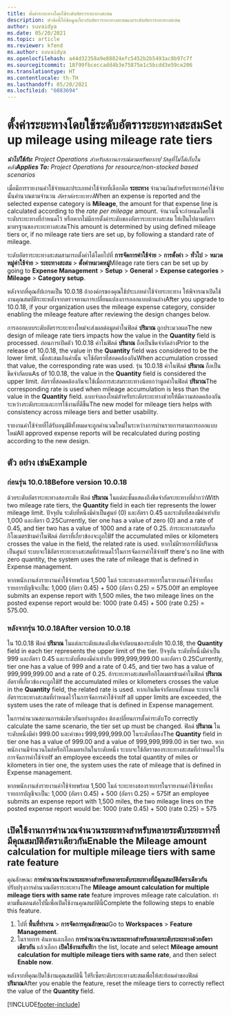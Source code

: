 ```yaml
---
title: ตั้งค่าระยะทางโดยใช้ระดับอัตราระยะทางสะสม
description: หัวข้อนี้ให้ข้อมูลเกี่ยวกับอัตราระยะทางสะสมและระดับอัตราระยะทางสะสม
author: suvaidya
ms.date: 05/20/2021
ms.topic: article
ms.reviewer: kfend
ms.author: suvaidya
ms.openlocfilehash: a44d32358a9e88824efc5452b2b5493ac8b97c7f
ms.sourcegitcommit: 18f99fbceccadd4b3e75875e1c5bcdd3e59ce206
ms.translationtype: HT
ms.contentlocale: th-TH
ms.lasthandoff: 05/20/2021
ms.locfileid: "6083694"
---
```

# <a name="set-up-mileage-using-mileage-rate-tiers"></a><span data-ttu-id="5427e-103">ตั้งค่าระยะทางโดยใช้ระดับอัตราระยะทางสะสม</span><span class="sxs-lookup"><span data-stu-id="5427e-103">Set up mileage using mileage rate tiers</span></span>

<span data-ttu-id="5427e-104">_**นำไปใช้กับ:** Project Operations สำหรับสถานการณ์ตามทรัพยากร/วัสดุที่ไม่ได้เก็บในคลัง_</span><span class="sxs-lookup"><span data-stu-id="5427e-104">_**Applies To:** Project Operations for resource/non-stocked based scenarios_</span></span>

<span data-ttu-id="5427e-105">เมื่อมีการรายงานค่าใช้จ่ายและประเภทค่าใช้จ่ายที่เลือกคือ **ระยะทาง** จำนวนเงินสำหรับรายการค่าใช้จ่ายนั้นคำนวณตามจำนวน *อัตราต่อระยะทาง*</span><span class="sxs-lookup"><span data-stu-id="5427e-105">When an expense is reported and the selected expense category is **Mileage**, the amount for that expense line is calculated according to the *rate per mileage* amount.</span></span> <span data-ttu-id="5427e-106">จำนวนนี้จะกำหนดโดยใช้ระดับระยะทางที่กำหนดไว้ หรือหากไม่มีการตั้งค่าระดับของอัตราระยะทางสะสม ให้เป็นไปตามอัตรามาตรฐานของระยะทางสะสม</span><span class="sxs-lookup"><span data-stu-id="5427e-106">This amount is determined by using defined mileage tiers or, if no mileage rate tiers are set up, by following a standard rate of mileage.</span></span> 

<span data-ttu-id="5427e-107">ระดับอัตราระยะทางสะสมสามารถตั้งค่าได้โดยไปที่ **การจัดการค่าใช้จ่าย** > **การตั้งค่า** > **ทั่วไป** > **หมวดหมู่ค่าใช้จ่าย** > **ระยะทางสะสม** > **ตั้งค่าหมวดหมู่**</span><span class="sxs-lookup"><span data-stu-id="5427e-107">Mileage rate tiers can be set up by going to **Expense Management** > **Setup** > **General** > **Expense categories** > **Mileage** > **Category setup**.</span></span>

<span data-ttu-id="5427e-108">หลังจากที่คุณอัปเกรดเป็น 10.0.18 ถ้าองค์กรของคุณใช้ประเภทค่าใช้จ่ายระยะทาง ให้พิจารณาเปิดใช้งานคุณสมบัติระยะหลังจากตรวจทานการเปลี่ยนแปลงการออกแบบด้านล่าง</span><span class="sxs-lookup"><span data-stu-id="5427e-108">After you upgrade to 10.0.18, if your organization uses the mileage expense category, consider enabling the mileage feature after reviewing the design changes below.</span></span> 

<span data-ttu-id="5427e-109">การออกแบบระดับอัตราระยะทางใหม่จะส่งผลต่อมูลค่าในฟิลด์ **ปริมาณ** ถูกประมวลผล</span><span class="sxs-lookup"><span data-stu-id="5427e-109">The new design of mileage rate tiers impacts how the value in the **Quantity** field is processed.</span></span> <span data-ttu-id="5427e-110">ก่อนการเปิดตัว 10.0.18 ค่าในฟิลด์ **ปริมาณ** ถือเป็นขีดจำกัดล่าง</span><span class="sxs-lookup"><span data-stu-id="5427e-110">Prior to the release of 10.0.18, the value in the **Quantity** field was considered to be the lower limit.</span></span> <span data-ttu-id="5427e-111">เมื่อสะสมเกินค่านั้น จะใช้อัตราที่สอดคล้องกัน</span><span class="sxs-lookup"><span data-stu-id="5427e-111">When accumulation crossed that value, the corresponding rate was used.</span></span>  <span data-ttu-id="5427e-112">รุ่น 10.0.18 ค่าในฟิลด์ **ปริมาณ** ถือเป็นขีดจำกัดบน</span><span class="sxs-lookup"><span data-stu-id="5427e-112">As of 10.0.18, the value in the **Quantity** field is considered the upper limit.</span></span> <span data-ttu-id="5427e-113">อัตราที่สอดคล้องกันจะใช้เมื่อการสะสมระยะทางน้อยกว่ามูลค่าในฟิลด์ **ปริมาณ**</span><span class="sxs-lookup"><span data-stu-id="5427e-113">The corresponding rate is used when mileage accumulation is less than the value in the **Quantity** field.</span></span>  <span data-ttu-id="5427e-114">แบบจำลองใหม่สำหรับระดับระยะทางช่วยให้มีความสอดคล้องกันระหว่างระดับระยะและการใช้งานที่ดีขึ้น</span><span class="sxs-lookup"><span data-stu-id="5427e-114">The new model for mileage tiers helps with consistency across mileage tiers and better usability.</span></span>   

<span data-ttu-id="5427e-115">รายงานค่าใช้จ่ายที่ได้รับอนุมัติทั้งหมดจะถูกคำนวณใหม่ในระหว่างการผ่านรายการตามการออกแบบใหม่</span><span class="sxs-lookup"><span data-stu-id="5427e-115">All approved expense reports will be recalculated during posting according to the new design.</span></span>

## <a name="example"></a><span data-ttu-id="5427e-116">ตัว อย่าง เช่น</span><span class="sxs-lookup"><span data-stu-id="5427e-116">Example</span></span>
 
### <a name="before-version-10018"></a><span data-ttu-id="5427e-117">ก่อนรุ่น 10.0.18</span><span class="sxs-lookup"><span data-stu-id="5427e-117">Before version 10.0.18</span></span>
<span data-ttu-id="5427e-118">ด้วยระดับอัตราระยะทางสองระดับ ฟิลด์ **ปริมาณ** ในแต่ละชั้นแสดงถึงขีดจำกัดระยะทางที่ต่ำกว่า</span><span class="sxs-lookup"><span data-stu-id="5427e-118">With two mileage rate tiers, the **Quantity** field in each tier represents the lower mileage limit.</span></span> <span data-ttu-id="5427e-119">ปัจจุบัน ระดับที่หนึ่งมีค่าเป็นศูนย์ (0) และอัตรา 0.45 และระดับที่สองมีค่าเท่ากับ 1,000 และอัตรา 0.25</span><span class="sxs-lookup"><span data-stu-id="5427e-119">Currently, tier one has a value of zero (0) and a rate of 0.45, and tier two has a value of 1000 and a rate of 0.25.</span></span> <span data-ttu-id="5427e-120">ถ้าระยะทางสะสมหรือกิโลเมตรข้ามค่าในฟิลด์ อัตราที่เกี่ยวข้องจะถูกใช้</span><span class="sxs-lookup"><span data-stu-id="5427e-120">If the accumulated miles or kilometers crosses the value in the field, the related rate is used.</span></span> <span data-ttu-id="5427e-121">หากไม่มีรายการที่มีปริมาณเป็นศูนย์ ระบบจะใช้อัตราระยะทางสะสมที่กำหนดไว้ในการจัดการค่าใช้จ่าย</span><span class="sxs-lookup"><span data-stu-id="5427e-121">If there's no line with zero quantity, the system uses the rate of mileage that is defined in Expense management.</span></span> 
 
<span data-ttu-id="5427e-122">หากพนักงานส่งรายงานค่าใช้จ่ายพร้อม 1,500 ไมล์ ระยะทางสองรายการในรายงานค่าใช้จ่ายที่ลงรายการบัญชีจะเป็น: 1,000 (อัตรา 0.45) + 500 (อัตรา 0.25) = 575.00</span><span class="sxs-lookup"><span data-stu-id="5427e-122">If an employee submits an expense report with 1,500 miles, the two mileage lines on the posted expense report would be: 1000 (rate 0.45) +  500 (rate 0.25) = 575.00.</span></span>

### <a name="after-version-10018"></a><span data-ttu-id="5427e-123">หลังจากรุ่น 10.0.18</span><span class="sxs-lookup"><span data-stu-id="5427e-123">After version 10.0.18</span></span>
<span data-ttu-id="5427e-124">ใน 10.0.18 ฟิลด์ **ปริมาณ** ในแต่ละระดับแสดงถึงขีดจำกัดบนของระดับ</span><span class="sxs-lookup"><span data-stu-id="5427e-124">In 10.0.18, the **Quantity** field in each tier represents the upper limit of the tier.</span></span> <span data-ttu-id="5427e-125">ปัจจุบัน ระดับที่หนึ่งมีค่าเป็น 999 และอัตรา 0.45 และระดับที่สองมีค่าเท่ากับ 999,999,999.00 และอัตรา 0.25</span><span class="sxs-lookup"><span data-stu-id="5427e-125">Currently, tier one has a value of 999 and a rate of 0.45, and tier two has a value of 999,999,999.00 and a rate of 0.25.</span></span> <span data-ttu-id="5427e-126">ถ้าระยะทางสะสมหรือกิโลเมตรข้ามค่าในฟิลด์ **ปริมาณ** อัตราที่เกี่ยวข้องจะถูกใช้</span><span class="sxs-lookup"><span data-stu-id="5427e-126">If the accumulated miles or kilometers crosses the value in the **Quantity** field, the related rate is used.</span></span> <span data-ttu-id="5427e-127">หากเกินขีดจำกัดบนทั้งหมด ระบบจะใช้อัตราระยะทางสะสมที่กำหนดไว้ในการจัดการค่าใช้จ่าย</span><span class="sxs-lookup"><span data-stu-id="5427e-127">If all upper limits are exceeded, the system uses the rate of mileage that is defined in Expense management.</span></span> 
 
<span data-ttu-id="5427e-128">ในการคำนวณสถานการณ์เดียวกันอย่างถูกต้อง ต้องเปลี่ยนการตั้งค่าระดับ</span><span class="sxs-lookup"><span data-stu-id="5427e-128">To correctly calculate the same scenario, the tier set up must be changed.</span></span> <span data-ttu-id="5427e-129">ฟิลด์ **ปริมาณ** ในระดับหนึ่งมีค่า 999.00 และค่าของ 999,999,999.00 ในระดับที่สอง</span><span class="sxs-lookup"><span data-stu-id="5427e-129">The **Quantity** field in tier one has a value of 999.00 and a value of 999,999,999.00 in tier two.</span></span> <span data-ttu-id="5427e-130">หากพนักงานมีจำนวนไมล์หรือกิโลเมตรเกินในระดับหนึ่ง ระบบจะใช้อัตราของระยะทางสะสมที่กำหนดไว้ในการจัดการค่าใช้จ่าย</span><span class="sxs-lookup"><span data-stu-id="5427e-130">If an employee exceeds the total quantity of miles or kilometers in tier one, the system uses the rate of mileage that is defined in Expense management.</span></span> 
  
<span data-ttu-id="5427e-131">หากพนักงานส่งรายงานค่าใช้จ่ายพร้อม 1,500 ไมล์ ระยะทางสองรายการในรายงานค่าใช้จ่ายที่ลงรายการบัญชีจะเป็น: 1,000 (อัตรา 0.45) + 500 (อัตรา 0.25) = 575</span><span class="sxs-lookup"><span data-stu-id="5427e-131">If an employee submits an expense report with 1,500 miles, the two mileage lines on the posted expense report would be: 1000 (rate 0.45) +  500 (rate 0.25) = 575</span></span>

## <a name="enable-the-mileage-amount-calculation-for-multiple-mileage-tiers-with-same-rate-feature"></a><span data-ttu-id="5427e-132">เปิดใช้งานการคำนวณจำนวนระยะทางสำหรับหลายระดับระยะทางที่มีคุณสมบัติอัตราเดียวกัน</span><span class="sxs-lookup"><span data-stu-id="5427e-132">Enable the Mileage amount calculation for multiple mileage tiers with same rate feature</span></span>

<span data-ttu-id="5427e-133">คุณลักษณะ **การคำนวณจำนวนระยะทางสำหรับหลายระดับระยะทางที่มีคุณสมบัติอัตราเดียวกัน** ปรับปรุงการคำนวณอัตราระยะทาง</span><span class="sxs-lookup"><span data-stu-id="5427e-133">The **Mileage amount calculation for multiple mileage tiers with same rate** feature improves mileage rate calculation.</span></span> <span data-ttu-id="5427e-134">ทำตามขั้นตอนต่อไปนี้เพื่อเปิดใช้งานคุณสมบัตินี้</span><span class="sxs-lookup"><span data-stu-id="5427e-134">Complete the following steps to enable this feature.</span></span>

1. <span data-ttu-id="5427e-135">ไปที่ **พื้นที่ทำงาน** > **การจัดการคุณลักษณะ**</span><span class="sxs-lookup"><span data-stu-id="5427e-135">Go to **Workspaces** > **Feature Management**.</span></span> 
2. <span data-ttu-id="5427e-136">ในรายการ ค้นหาและเลือก **การคำนวณจำนวนระยะทางสำหรับหลายระดับระยะทางด้วยอัตราเดียวกัน** แล้วเลือก **เปิดใช้งานทันที**</span><span class="sxs-lookup"><span data-stu-id="5427e-136">In the list, locate and select **Mileage amount calculation for multiple mileage tiers with same rate**, and then select **Enable now**.</span></span>

<span data-ttu-id="5427e-137">หลังจากที่คุณเปิดใช้งานคุณสมบัตินี้ ให้รีเซ็ตระดับระยะทางสะสมเพื่อให้สะท้อนค่าของฟิลด์ **ปริมาณ**</span><span class="sxs-lookup"><span data-stu-id="5427e-137">After you enable the feature, reset the mileage tiers to correctly reflect the value of the **Quantity** field.</span></span> 


[!INCLUDE[footer-include](../includes/footer-banner.md)]
